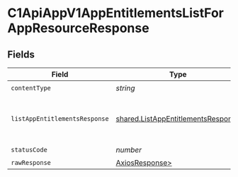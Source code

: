 # C1ApiAppV1AppEntitlementsListForAppResourceResponse


## Fields

| Field                                                                                                 | Type                                                                                                  | Required                                                                                              | Description                                                                                           |
| ----------------------------------------------------------------------------------------------------- | ----------------------------------------------------------------------------------------------------- | ----------------------------------------------------------------------------------------------------- | ----------------------------------------------------------------------------------------------------- |
| `contentType`                                                                                         | *string*                                                                                              | :heavy_check_mark:                                                                                    | N/A                                                                                                   |
| `listAppEntitlementsResponse`                                                                         | [shared.ListAppEntitlementsResponse](../../models/shared/listappentitlementsresponse.md)              | :heavy_minus_sign:                                                                                    | The ListAppEntitlementsResponse message contains a list of results and a nextPageToken if applicable. |
| `statusCode`                                                                                          | *number*                                                                                              | :heavy_check_mark:                                                                                    | N/A                                                                                                   |
| `rawResponse`                                                                                         | [AxiosResponse>](https://axios-http.com/docs/res_schema)                                              | :heavy_minus_sign:                                                                                    | N/A                                                                                                   |